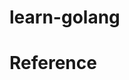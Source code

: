 # learn-golang

# Reference

[1]: https://www.udemy.com/course/learn-how-to-code/ "Learn How To Code: Google's Go (golang) Programming Language, by Todd McLeod"
